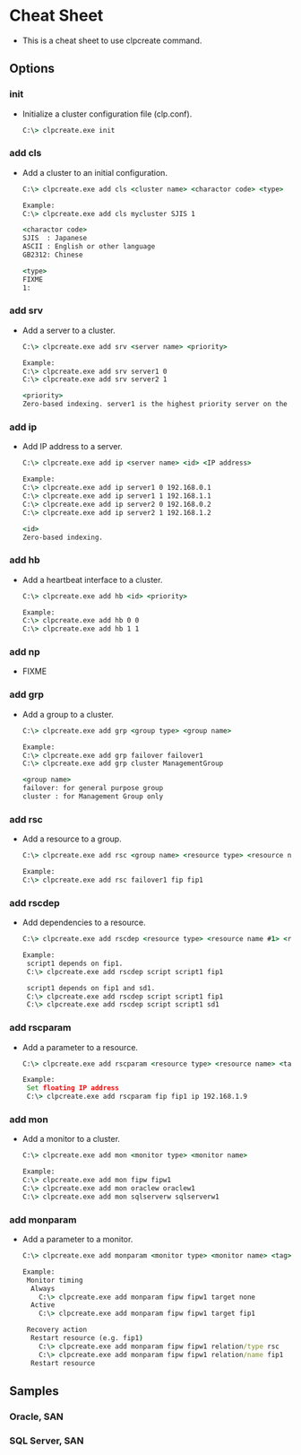 # Cheat Sheet
- This is a cheat sheet to use clpcreate command.

## Options
### init
- Initialize a cluster configuration file (clp.conf).
  ```bat
  C:\> clpcreate.exe init
  ```
### add cls
- Add a cluster to an initial configuration.
  ```bat
  C:\> clpcreate.exe add cls <cluster name> <charactor code> <type>
  
  Example:
  C:\> clpcreate.exe add cls mycluster SJIS 1
  
  <charactor code>
  SJIS  : Japanese
  ASCII : English or other language
  GB2312: Chinese

  <type>
  FIXME
  1:
  ```
### add srv
- Add a server to a cluster.
  ```bat
  C:\> clpcreate.exe add srv <server name> <priority>
  
  Example:
  C:\> clpcreate.exe add srv server1 0
  C:\> clpcreate.exe add srv server2 1

  <priority>
  Zero-based indexing. server1 is the highest priority server on the above example.
  ```
### add ip
- Add IP address to a server.
  ```bat
  C:\> clpcreate.exe add ip <server name> <id> <IP address>
  
  Example:
  C:\> clpcreate.exe add ip server1 0 192.168.0.1
  C:\> clpcreate.exe add ip server1 1 192.168.1.1
  C:\> clpcreate.exe add ip server2 0 192.168.0.2
  C:\> clpcreate.exe add ip server2 1 192.168.1.2

  <id>
  Zero-based indexing.
  ```
### add hb
- Add a heartbeat interface to a cluster.
  ```bat
  C:\> clpcreate.exe add hb <id> <priority>

  Example:
  C:\> clpcreate.exe add hb 0 0
  C:\> clpcreate.exe add hb 1 1
  ```
### add np
- FIXME
### add grp
- Add a group to a cluster.
  ```bat
  C:\> clpcreate.exe add grp <group type> <group name>
  
  Example:
  C:\> clpcreate.exe add grp failover failover1
  C:\> clpcreate.exe add grp cluster ManagementGroup

  <group name>
  failover: for general purpose group
  cluster : for Management Group only
  ```
### add rsc
- Add a resource to a group.
  ```bat
  C:\> clpcreate.exe add rsc <group name> <resource type> <resource name>
  
  Example:
  C:\> clpcreate.exe add rsc failover1 fip fip1
  ```

### add rscdep
- Add dependencies to a resource.
  ```bat
  C:\> clpcreate.exe add rscdep <resource type> <resource name #1> <resource name #2>

  Example:
   script1 depends on fip1.
   C:\> clpcreate.exe add rscdep script script1 fip1

   script1 depends on fip1 and sd1.
   C:\> clpcreate.exe add rscdep script script1 fip1
   C:\> clpcreate.exe add rscdep script script1 sd1
  ```

### add rscparam
- Add a parameter to a resource.
  ```bat
  C:\> clpcreate.exe add rscparam <resource type> <resource name> <tag> <parameter>
  
  Example:
   Set floating IP address
   C:\> clpcreate.exe add rscparam fip fip1 ip 192.168.1.9

  ```

### add mon
- Add a monitor to a cluster.
  ```bat
  C:\> clpcreate.exe add mon <monitor type> <monitor name>
  
  Example:
  C:\> clpcreate.exe add mon fipw fipw1
  C:\> clpcreate.exe add mon oraclew oraclew1
  C:\> clpcreate.exe add mon sqlserverw sqlserverw1
  ```

### add monparam
- Add a parameter to a monitor.
  ```bat
  C:\> clpcreate.exe add monparam <monitor type> <monitor name> <tag> <parameter>
  
  Example:
   Monitor timing
    Always
      C:\> clpcreate.exe add monparam fipw fipw1 target none
    Active
      C:\> clpcreate.exe add monparam fipw fipw1 target fip1

   Recovery action
    Restart resource (e.g. fip1)
      C:\> clpcreate.exe add monparam fipw fipw1 relation/type rsc
      C:\> clpcreate.exe add monparam fipw fipw1 relation/name fip1
    Restart resource

  ```

## Samples
### Oracle, SAN

### SQL Server, SAN